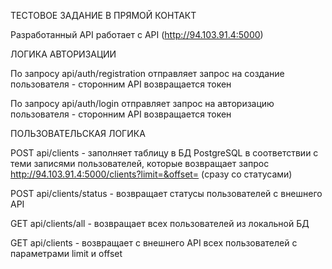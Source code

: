 ТЕСТОВОЕ ЗАДАНИЕ В ПРЯМОЙ КОНТАКТ

Разработанный API работает с API (http://94.103.91.4:5000)

ЛОГИКА АВТОРИЗАЦИИ

По запросу api/auth/registration отправляет запрос на создание пользователя - сторонним API возвращается токен

По запросу api/auth/login отправляет запрос на авторизацию пользователя - сторонним API возвращается токен

ПОЛЬЗОВАТЕЛЬСКАЯ ЛОГИКА

POST api/clients - заполняет таблицу в БД PostgreSQL в соответствии с теми записями пользователей, которые возвращает запрос http://94.103.91.4:5000/clients?limit=&offset= (сразу со статусами)

POST api/clients/status - возвращает статусы пользователей с внешнего API

GET api/clients/all - возвращает всех пользователей из локальной БД

GET api/clients - возвращает с внешнего API всех пользователей с параметрами limit и offset

